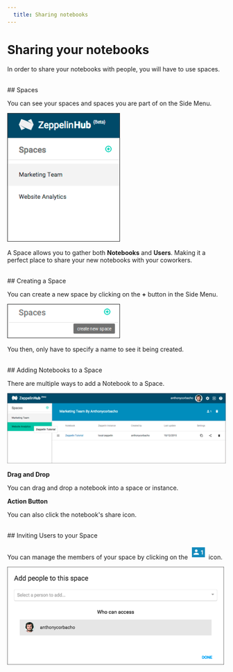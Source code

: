 ```yaml
---
  title: Sharing notebooks
---
```


# Sharing your notebooks

In order to share your notebooks with people, you will have to use spaces.

<br/>
## Spaces

You can see your spaces and spaces you are part of on the Side Menu.

<img class="img-responsive" src="images/menu_space.png" width="260"/>

A Space allows you to gather both **Notebooks** and **Users**. Making it a perfect place to share your new notebooks with your coworkers.

<br/>
## Creating a Space

You can create a new space by clicking on the **+** button in the Side Menu.

<img class="img-responsive" src="images/add_space.png" width="260"/>

You then, only have to specify a name to see it being created.

<br/>
## Adding Notebooks to a Space

There are multiple ways to add a Notebook to a Space.

<img class="img-responsive" src="images/add_notebook-space.png" width="800"/>

__Drag and Drop__

You can drag and drop a notebook into a space or instance.

__Action Button__

You can also click the notebook's share icon.

<br/>
## Inviting Users to your Space

You can manage the members of your space by clicking on the <span><img style="margin:5px" src="images/space_members.png" width="30"/></span> icon.

<img class="img-responsive" src="images/space_members_modal.png" width="500"/>
